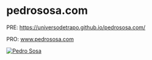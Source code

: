 # pedrososa.com
PRE: https://universodetrapo.github.io/pedrososa.com/

PRO: www.pedrososa.com

[![Pedro Sosa](https://pedrososa.com/img/index3_r4_c2.jpg)](https://pedrososa.com)
